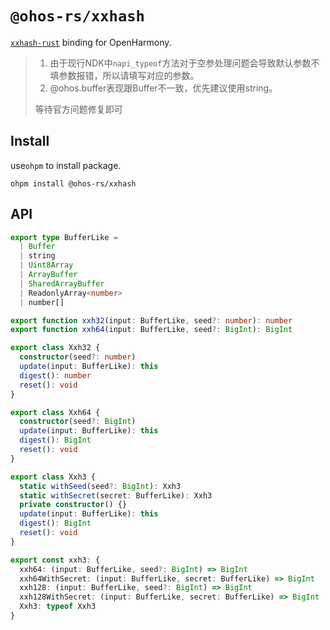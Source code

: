 # `@ohos-rs/xxhash`

[`xxhash-rust`](https://github.com/DoumanAsh/xxhash-rust) binding for OpenHarmony.

> 1. 由于现行NDK中`napi_typeof`方法对于空参处理问题会导致默认参数不填参数报错，所以请填写对应的参数。
> 2. @ohos.buffer表现跟Buffer不一致，优先建议使用string。
>
> 等待官方问题修复即可

## Install

use`ohpm` to install package.

```shell
ohpm install @ohos-rs/xxhash
```

## API

```ts
export type BufferLike =
  | Buffer
  | string
  | Uint8Array
  | ArrayBuffer
  | SharedArrayBuffer
  | ReadonlyArray<number>
  | number[]

export function xxh32(input: BufferLike, seed?: number): number
export function xxh64(input: BufferLike, seed?: BigInt): BigInt

export class Xxh32 {
  constructor(seed?: number)
  update(input: BufferLike): this
  digest(): number
  reset(): void
}

export class Xxh64 {
  constructor(seed?: BigInt)
  update(input: BufferLike): this
  digest(): BigInt
  reset(): void
}

export class Xxh3 {
  static withSeed(seed?: BigInt): Xxh3
  static withSecret(secret: BufferLike): Xxh3
  private constructor() {}
  update(input: BufferLike): this
  digest(): BigInt
  reset(): void
}

export const xxh3: {
  xxh64: (input: BufferLike, seed?: BigInt) => BigInt
  xxh64WithSecret: (input: BufferLike, secret: BufferLike) => BigInt
  xxh128: (input: BufferLike, seed?: BigInt) => BigInt
  xxh128WithSecret: (input: BufferLike, secret: BufferLike) => BigInt
  Xxh3: typeof Xxh3
}
```
